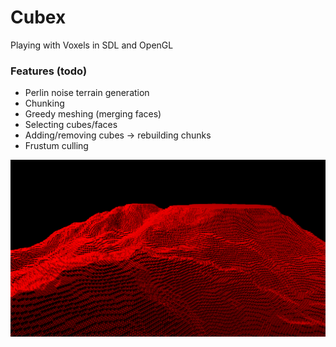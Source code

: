 # Cubex
Playing with Voxels in SDL and OpenGL

### Features (todo)
* Perlin noise terrain generation
* Chunking
* Greedy meshing (merging faces)
* Selecting cubes/faces
* Adding/removing cubes -> rebuilding chunks
* Frustum culling

![alt tag](preview.png)
